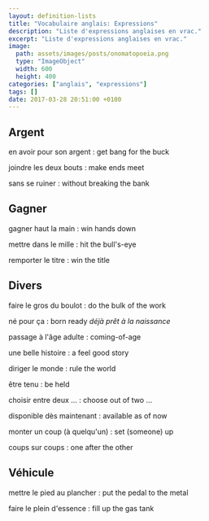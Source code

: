 ```yaml
---
layout: definition-lists
title: "Vocabulaire anglais: Expressions"
description: "Liste d'expressions anglaises en vrac."
excerpt: "Liste d'expressions anglaises en vrac."
image:
  path: assets/images/posts/onomatopoeia.png
  type: "ImageObject"
  width: 600
  height: 400
categories: ["anglais", "expressions"]
tags: []
date: 2017-03-28 20:51:00 +0100
---
```


## Argent

en avoir pour son argent
: get bang for the buck

joindre les deux bouts
: make ends meet

sans se ruiner
:	without breaking the bank


## Gagner

gagner haut la main
: win hands down

mettre dans le mille
: hit the bull's-eye

remporter le titre
: win the title


## Divers

faire le gros du boulot
: do the bulk of the work

né pour ça
: born ready
*déjà prêt à la naissance*

passage à l'âge adulte
: coming-of-age

une belle histoire
: a feel good story

diriger le monde
: rule the world

être tenu
: be held

choisir entre deux …
: choose out of two …

disponible dès maintenant
: available as of now

monter un coup (à quelqu'un)
: set (someone) up

coups sur coups
: one after the other


## Véhicule

mettre le pied au plancher
: put the pedal to the metal

faire le plein d'essence
: fill up the gas tank
